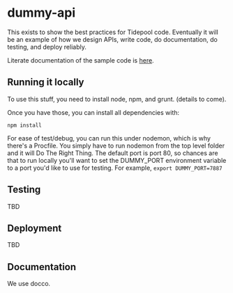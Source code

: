 dummy-api
=========

This exists to show the best practices for Tidepool code. Eventually it will be an example of how we design APIs, write code, do documentation, do testing, and deploy reliably.

Literate documentation of the sample code is [here](docs/lib/index.html).

## Running it locally

To use this stuff, you need to install node, npm, and grunt. (details to come).

Once you have those, you can install all dependencies with:

    npm install

For ease of test/debug, you can run this under nodemon, which is why there's a Procfile. You simply have to run nodemon from the top level folder and it will Do The Right Thing. The default port is 
port 80, so chances are that to run locally you'll want to set the DUMMY_PORT environment variable
to a port you'd like to use for testing. For example, ```export DUMMY_PORT=7887```

## Testing

TBD

## Deployment

TBD

## Documentation

We use docco.

